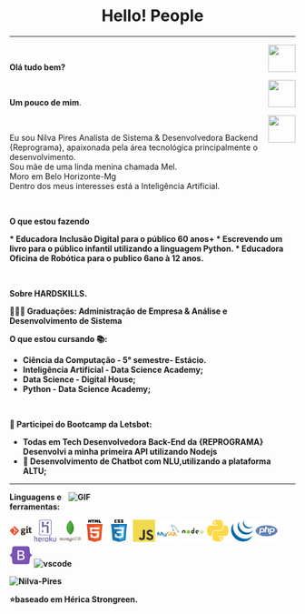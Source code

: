 <h1 align="center"> Hello! People</h1>
<hr/>
<a href="mailto:piresnilva@gmail.com" target="_blank">
<img align="right" src="https://i.ibb.co/RH9HvpP/gratis-png-logotipo-de-correo-electronico-bloque-de-firma-de-iconos-de-equipo-de-correo-electronico.png"width="48px" height="48px">
</a><br />
<p align="left" > 
  <b>Olá tudo bem?</b>
</p>
<a href="https://github.com/nilva2020" target="_blank">
  <img align="right" src="https://cdn.iconscout.com/icon/free/png-256/github-108-438008.png" width="48px" height="48px">
</a><br />
<p align="left" > <b>Um pouco de mim</b>.</p>
<a href="https://www.linkedin.com/in/nilva-pires/" target="_blank">
  <img align="right" src="https://i.ibb.co/Kx2GSrT/linkedin.png" width="48px" height="48px">
</a><br />


<p align="left">
  Eu sou Nilva Pires Analista de Sistema & Desenvolvedora Backend {Reprograma}, apaixonada pela área tecnológica principalmente o desenvolvimento.<br />
  Sou mãe de uma linda menina chamada Mel.</br>
  Moro em Belo Horizonte-Mg<br />
  Dentro dos meus interesses está a Inteligência Artificial.<br />
</p></br>
<p align="left"> <b>O  que   estou  fazendo </p>
  * Educadora Inclusão Digital para o público 60 anos+
  * Escrevendo um livro para o público infantil utilizando a linguagem Python.  
  * Educadora Oficina de Robótica para o publico 6ano à 12 anos.

</p><br />

<p align="left" > <b> Sobre HARDSKILLS</b>.</p>
<p align="left" >👩🏻‍🎓 Graduações: Administração de Empresa & Análise e Desenvolvimento de Sistema<br />
   
<p align="left" >O que estou cursando 📚:</p>
<p align="left" >
<ul>
  <li>Ciência da Computação - 5° semestre- Estácio.</li>
  <li>Inteligência Artificial - Data Science Academy; </li>
  <li>Data Science - Digital House; </li>
  <li>Python - Data Science Academy;</li>

</ul></p></br>

<p align="left" >🚀 Participei do Bootcamp da Letsbot:<ul>
  <li> Todas em Tech Desenvolvedora Back-End da {REPROGRAMA} Desenvolvi a minha primeira API utilizando Nodejs</li>
  <li>🤖 Desenvolvimento de Chatbot com NLU,utilizando a plataforma ALTU; </li>
  </ul></p>
<hr />

<img align="right" alt="GIF" src="https://octocat-generator-assets.githubusercontent.com/my-octocat-1615670651576.png" width="400px" />


**Linguagens e ferramentas:**  

<p align="left">
<img src="https://raw.githubusercontent.com/devicons/devicon/master/icons/git/git-original-wordmark.svg" alt="git" width="40" height="40"/>
<img src="https://raw.githubusercontent.com/devicons/devicon/master/icons/heroku/heroku-original-wordmark.svg" alt="heroku" width="40" height="40"/>
<img src="https://raw.githubusercontent.com/devicons/devicon/master/icons/mongodb/mongodb-original-wordmark.svg" alt="mongodb" width="40" height="40"/>
<img src="https://raw.githubusercontent.com/devicons/devicon/master/icons/html5/html5-original-wordmark.svg" alt="html5" width="40" height="40"/> 
<img src="https://raw.githubusercontent.com/devicons/devicon/master/icons/css3/css3-original-wordmark.svg" alt="css3" width="40" height="40"/> 
<img src="https://raw.githubusercontent.com/devicons/devicon/master/icons/javascript/javascript-original.svg" alt="javascript" width="40" height="40"/> 
<img src="https://raw.githubusercontent.com/devicons/devicon/master/icons/mysql/mysql-original-wordmark.svg" alt="mysql" width="40" height="40"/> 
<img src="https://raw.githubusercontent.com/devicons/devicon/master/icons/nodejs/nodejs-original-wordmark.svg" alt="nodejs" width="40" height="40"/> 
 <img src="https://raw.githubusercontent.com/devicons/devicon/master/icons/python/python-plain.svg" alt="Python" width="40" height="40" />
<img src="https://raw.githubusercontent.com/devicons/devicon/master/icons/jquery/jquery-plain.svg" alt="Jquery" width="40" height="40" />
<img src="https://raw.githubusercontent.com/devicons/devicon/master/icons/php/php-plain.svg" alt="PHP" width="40" height="40" />
<img src="https://raw.githubusercontent.com/devicons/devicon/master/icons/bootstrap/bootstrap-plain.svg" alt="Bootstrap" width="40" height="40" />
<img src="https://i.ibb.co/qRxV2fK/download.png" alt="vscode" width="40" height="40"/>

<p align="left"> <img src="https://komarev.com/ghpvc/?username=nilva2020" alt="Nilva-Pires" /> </p>
⭐baseado em  Hérica Strongreen.
